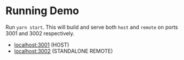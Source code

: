 # Running Demo

Run `yarn start`. This will build and serve both `host` and `remote` on ports 3001 and 3002 respectively.

- [localhost:3001](http://localhost:3000/) (HOST)
- [localhost:3002](http://localhost:3002/) (STANDALONE REMOTE)
